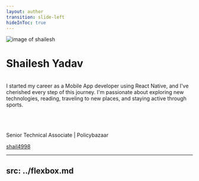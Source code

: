 ```yaml
---
layout: author
transition: slide-left
hideInToc: true
---
```


![image of shailesh](/shail.jpeg)

# Shailesh Yadav

<br>
<div>
   I started my career as a Mobile App developer using React Native, and I've cherished every step of this journey. I'm passionate about exploring new technologies, reading, traveling to new places, and staying active through sports.
  <br>
  <br>
  <!-- If you need me, you'll probably find me toggling between lines of code and lines on a map. -->
  <br>

</div>
<br>

Senior Technical Associate | Policybazaar
<footer>

  <carbon-logo-linkedin />[shail4998](https://www.linkedin.com/in/shail4998/)

</footer>

<!--
About myself
-->

---
src: ../flexbox.md
---
